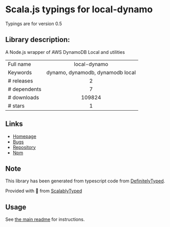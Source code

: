 
# Scala.js typings for local-dynamo

Typings are for version 0.5

## Library description:
A Node.js wrapper of AWS DynamoDB Local and utilities

|                    |                 |
| ------------------ | :-------------: |
| Full name          | local-dynamo |
| Keywords           | dynamo, dynamodb, dynamodb local |
| # releases         | 2 |
| # dependents       | 7 |
| # downloads        | 109824 |
| # stars            | 1 |

## Links
- [Homepage](https://github.com/Medium/local-dynamo)
- [Bugs](https://github.com/Medium/local-dynamo/issues)
- [Repository](https://github.com/Medium/local-dynamo)
- [Npm](https://www.npmjs.com/package/local-dynamo)
    


## Note
This library has been generated from typescript code from [DefinitelyTyped](https://definitelytyped.org).

Provided with :purple_heart: from [ScalablyTyped](https://github.com/oyvindberg/ScalablyTyped)

## Usage
See [the main readme](../../readme.md) for instructions.


